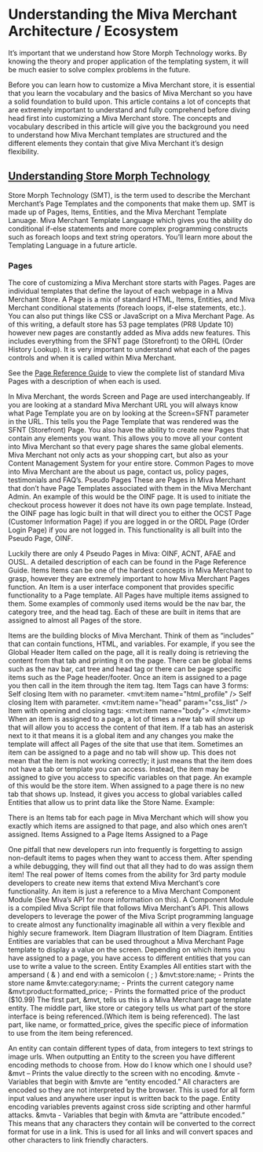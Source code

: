 # Understanding the Miva Merchant Architecture / Ecosystem

It’s important that we understand how Store Morph Technology works. By knowing the theory and proper application of the templating system, it will be much easier to solve complex problems in the future.

Before you can learn how to customize a Miva Merchant store, it is essential that you learn the vocabulary and the basics of Miva Merchant so you have a solid foundation to build upon. This article contains a lot of concepts that are extremely important to understand and fully comprehend before diving head first into customizing a Miva Merchant store. The concepts and vocabulary described in this article will give you the background you need to understand how Miva Merchant templates are structured and the different elements they contain that give Miva Merchant it’s design flexibility.

## [Understanding Store Morph Technology](http://www.mivamerchant.com/videos/articles/dts-102-article-understanding-store-morph-technology)

Store Morph Technology (SMT), is the term used to describe the Merchant Merchant’s Page Templates and the components that make them up. SMT is made up of Pages, Items, Entities, and the Miva Merchant Template Lanuage. Miva Merchant Template Language which gives you the ability do conditional if-else statements and more complex programming constructs such as foreach loops and text string operators. You’ll learn more about the Templating Language in a future article.

### Pages

The core of customizing a Miva Merchant store starts with Pages. Pages are individual templates that define the layout of each webpage in a Miva Merchant Store. A Page is a mix of standard HTML, Items, Entities, and Miva Merchant conditional statements (foreach loops, if-else statements, etc.). You can also put things like CSS or JavaScript on a Miva Merchant Page. As of this writing, a default store has 53 page templates (PR8 Update 10) however new pages are constantly added as Miva adds new features. This includes everything from the SFNT page (Storefront) to the ORHL (Order History Lookup). It is very important to understand what each of the pages controls and when it is called within Miva Merchant.

See the [Page Reference Guide](http://www.mivamerchant.com/tutorials/articles/dts-102-article-page-reference-guide) to view the complete list of standard Miva Pages with a description of when each is used.

In Miva Merchant, the words Screen and Page are used interchangeably. If you are looking at a standard Miva Merchant URL you will always know what Page Template you are on by looking at the Screen=SFNT parameter in the URL. This tells you the Page Template that was rendered was the SFNT (Storefront) Page.
You also have the ability to create new Pages that contain any elements you want. This allows you to move all your content into Miva Merchant so that every page shares the same global elements. Miva Merchant not only acts as your shopping cart, but also as your Content Management System for your entire store. Common Pages to move into Miva Merchant are the about us page, contact us, policy pages, testimonials and FAQ’s.
Pseudo Pages
These are Pages in Miva Merchant that don’t have Page Templates associated with them in the Miva Merchant Admin. An example of this would be the OINF page. It is used to initiate the checkout process however it does not have its own page template. Instead, the OINF page has logic built in that will direct you to either the OCST Page (Customer Information Page) if you are logged in or the ORDL Page (Order Login Page) if you are not logged in. This functionality is all built into the Pseudo Page, OINF.

Luckily there are only 4 Pseudo Pages in Miva: OINF, ACNT, AFAE and OUSL. A detailed description of each can be found in the Page Reference Guide.
Items
Items can be one of the hardest concepts in Miva Merchant to grasp, however they are extremely important to how Miva Merchant Pages function.
An Item is a user interface component that provides specific functionality to a Page template.  All Pages have multiple items assigned to them. Some examples of commonly used items would be the nav bar, the category tree, and the head tag. Each of these are built in items that are assigned to almost all Pages of the store.

Items are the building blocks of Miva Merchant. Think of them as “includes” that can contain functions, HTML, and variables. For example, if you see the Global Header Item called on the page, all it is really doing is retrieving the content from that tab and printing it on the page.
There can be global items such as the nav bar, cat tree and head tag or there can be page specific items such as the Page header/footer. Once an item is assigned to a page you then call in the item through the item tag.
Item Tags can have 3 forms:
Self closing Item with no parameter.
<mvt:item name="html_profile" />
Self closing Item with parameter.
<mvt:item name="head" param="css_list" />
Item with opening and closing tags:
<mvt:item name="body">
</mvt:item>
When an item is assigned to a page, a lot of times a new tab will show up that will allow you to access the content of that item. If a tab has an asterisk next to it that means it is a global item and any changes you make the template will affect all Pages of the site that use that item.
Sometimes an item can be assigned to a page and no tab will show up. This does not mean that the item is not working correctly; it just means that the item does not have a tab or template you can access. Instead, the item may be assigned to give you access to specific variables on that page. An example of this would be the store item. When assigned to a page there is no new tab that shows up. Instead, it gives you access to global variables called Entities that allow us to print data like the Store Name.
Example:
<title>Welcome to &mvt:store:name;</title>
There is an Items tab for each page in Miva Merchant which will show you exactly which items are assigned to that page, and also which ones aren’t assigned.
Items Assigned to a Page
Items Assigned to a Page

One pitfall that new developers run into frequently is forgetting to assign non-default items to pages when they want to access them. After spending a while debugging, they will find out that all they had to do was assign them item!
The real power of Items comes from the ability for 3rd party module developers to create new items that extend Miva Merchant’s core functionality.  An item is just a reference to a Miva Merchant Component Module (See Miva’s API for more information on this). A Component Module is a compiled Miva Script file that follows Miva Merchant’s API. This allows developers to leverage the power of the Miva Script programming language to create almost any functionality imaginable all within a very flexible and highly secure framework.
Item Diagram
Illustration of Item Diagram.
Entities
Entities are variables that can be used throughout a Miva Merchant Page template to display a value on the screen.  Depending on which items you have assigned to a page, you have access to different entities that you can use to write a value to the screen.
Entity Examples
All entities start with the ampersand ( & ) and end with a semicolon ( ; )
&mvt:store:name;  - Prints the store name
&mvte:category:name; - Prints the current category name
&mvt:product:formatted_price; - Prints the formatted price of the product ($10.99)
The first part, &mvt, tells us this is a Miva Merchant page template entity. The middle part, like store or category tells us what part of the store interface is being referenced.(Which item is being referenced).
The last part, like name, or formatted_price, gives the specific piece of information to use from the item being referenced.

An entity can contain different types of data, from integers to text strings to image urls.
When outputting an Entity to the screen you have different encoding methods to choose from.
How do I know which one I should use?
&mvt – Prints the value directly to the screen with no encoding.
&mvte - Variables that begin with &mvte are “entity encoded.” All characters are encoded so they are not interpreted by the browser. This is used for all form input values and anywhere user input is written back to the page. Entity encoding variables prevents against cross side scripting and other harmful attacks.
&mvta - Variables that begin with &mvta are “attribute encoded.” This means that any characters they contain will be converted to the correct format for use in a link. This is used for all links and will convert spaces and other characters to link friendly characters.
